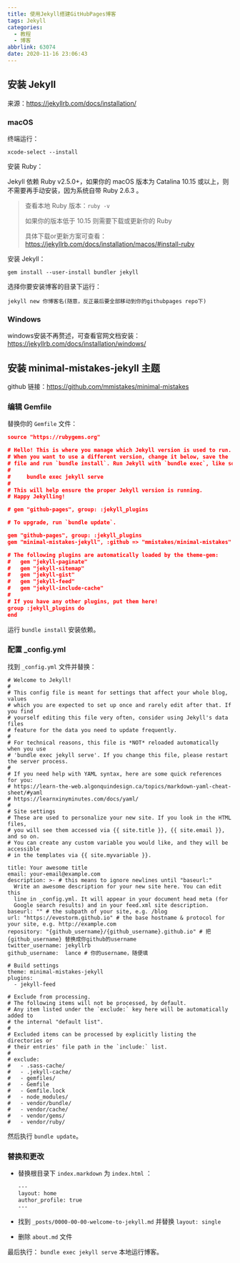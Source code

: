 ```yaml
---
title: 使用Jekyll搭建GitHubPages博客
tags: Jekyll
categories:
  - 教程
  - 博客
abbrlink: 63074
date: 2020-11-16 23:06:43
---
```


## 安装 Jekyll

来源：https://jekyllrb.com/docs/installation/

### macOS

终端运行：

```shell
xcode-select --install
```

安装 Ruby：

Jekyll 依赖 Ruby v2.5.0+，如果你的 macOS 版本为 Catalina 10.15 或以上，则不需要再手动安装，因为系统自带 Ruby 2.6.3 。

> 查看本地 Ruby 版本：`ruby -v`
>
> 如果你的版本低于 10.15 则需要下载或更新你的 Ruby
>
> 具体下载or更新方案可查看：https://jekyllrb.com/docs/installation/macos/#install-ruby

安装 Jekyll：

```shell
gem install --user-install bundler jekyll
```

选择你要安装博客的目录下运行：

```shell
jekyll new 你博客名(随意，反正最后要全部移动到你的githubpages repo下)
```

### Windows

windows安装不再赘述，可查看官网文档安装：https://jekyllrb.com/docs/installation/windows/

## 安装 minimal-mistakes-jekyll 主题

github 链接：https://github.com/mmistakes/minimal-mistakes

### 编辑 Gemfile

替换你的 `Gemfile` 文件：

```json
source "https://rubygems.org"

# Hello! This is where you manage which Jekyll version is used to run.
# When you want to use a different version, change it below, save the
# file and run `bundle install`. Run Jekyll with `bundle exec`, like so:
#
#     bundle exec jekyll serve
#
# This will help ensure the proper Jekyll version is running.
# Happy Jekylling!

# gem "github-pages", group: :jekyll_plugins

# To upgrade, run `bundle update`.

gem "github-pages", group: :jekyll_plugins
gem "minimal-mistakes-jekyll", :github => "mmistakes/minimal-mistakes"

# The following plugins are automatically loaded by the theme-gem:
#   gem "jekyll-paginate"
#   gem "jekyll-sitemap"
#   gem "jekyll-gist"
#   gem "jekyll-feed"
#   gem "jekyll-include-cache"
#
# If you have any other plugins, put them here!
group :jekyll_plugins do
end
```

运行 `bundle install` 安装依赖。

### 配置 _config.yml

找到 `_config.yml` 文件并替换：

```shell
# Welcome to Jekyll!
#
# This config file is meant for settings that affect your whole blog, values
# which you are expected to set up once and rarely edit after that. If you find
# yourself editing this file very often, consider using Jekyll's data files
# feature for the data you need to update frequently.
#
# For technical reasons, this file is *NOT* reloaded automatically when you use
# 'bundle exec jekyll serve'. If you change this file, please restart the server process.
#
# If you need help with YAML syntax, here are some quick references for you: 
# https://learn-the-web.algonquindesign.ca/topics/markdown-yaml-cheat-sheet/#yaml
# https://learnxinyminutes.com/docs/yaml/
#
# Site settings
# These are used to personalize your new site. If you look in the HTML files,
# you will see them accessed via {{ site.title }}, {{ site.email }}, and so on.
# You can create any custom variable you would like, and they will be accessible
# in the templates via {{ site.myvariable }}.

title: Your awesome title
email: your-email@example.com
description: >- # this means to ignore newlines until "baseurl:"
  Write an awesome description for your new site here. You can edit this
  line in _config.yml. It will appear in your document head meta (for
  Google search results) and in your feed.xml site description.
baseurl: "" # the subpath of your site, e.g. /blog
url: "https://evestorm.github.io" # the base hostname & protocol for your site, e.g. http://example.com
repository: "{github_username}/{github_username}.github.io" # 把 {github_username} 替换成你github的username
twitter_username: jekyllrb
github_username:  lance # 你的username，随便填

# Build settings
theme: minimal-mistakes-jekyll
plugins:
  - jekyll-feed

# Exclude from processing.
# The following items will not be processed, by default.
# Any item listed under the `exclude:` key here will be automatically added to
# the internal "default list".
#
# Excluded items can be processed by explicitly listing the directories or
# their entries' file path in the `include:` list.
#
# exclude:
#   - .sass-cache/
#   - .jekyll-cache/
#   - gemfiles/
#   - Gemfile
#   - Gemfile.lock
#   - node_modules/
#   - vendor/bundle/
#   - vendor/cache/
#   - vendor/gems/
#   - vendor/ruby/

```

然后执行 `bundle update`。

### 替换和更改

- 替换根目录下 `index.markdown` 为 `index.html`  ：

  ```html
  ---
  layout: home
  author_profile: true
  ---
  ```

- 找到 `_posts/0000-00-00-welcome-to-jekyll.md` 并替换 `layout: single`

- 删除 `about.md` 文件

最后执行： `bundle exec jekyll serve` 本地运行博客。


